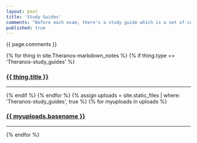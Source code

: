 ```yaml
---
layout: post
title: 'Study Guides'
comments: "Before each exam, there's a study guide which is a set of common things as well as a set of problems to get us acquainted on what to do in the time period. You guys will do great!"
published: true
---
```


{{ page.comments }}

<div>
{% for thing in site.Theranos-markdown_notes %}
  {% if thing.type == 'Theranos-study_guides' %}
    <h3><a href="{{ thing.url | relative_url }}">{{ thing.title }}</a></h3><hr/>
  {% endif %}
{% endfor %}
{% assign uploads = site.static_files | where: 'Theranos-study_guides', true %}
{% for myuploads in uploads %}
  <h3><a href= "{{ site.baseurl }}/{{ myuploads.path }}">{{ myuploads.basename }}</a></h3><hr/>
{% endfor %}
</div>
